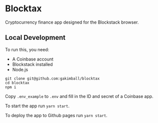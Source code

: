 # Blocktax

Cryptocurrency finance app designed for the Blockstack browser.

## Local Development

To run this, you need:

- A Coinbase account
- Blockstack installed
- Node.js

```shell
git clone git@github.com:gakimball/blocktax
cd blocktax
npm i
```

Copy `.env_example` to `.env` and fill in the ID and secret of a Coinbase app.

To start the app run `yarn start`.

To deploy the app to Github pages run `yarn start`.
